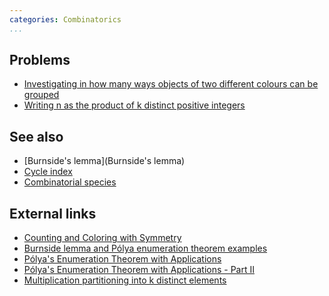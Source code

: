 ```yaml
---
categories: Combinatorics
...
```


## Problems
- [Investigating in how many ways objects of two different colours can be grouped](https://projecteuler.net/problem=181)
- [Writing n as the product of k distinct positive integers](https://projecteuler.net/problem=495)

## See also
- [Burnside's lemma](Burnside's lemma)
- [Cycle index]()
- [Combinatorial species]()

## External links
- [Counting and Coloring with Symmetry](https://daim.idi.ntnu.no/masteroppgaver/004/4381/masteroppgave.pdf)
- [Burnside lemma and Pólya enumeration theorem examples](http://meta.math.stackexchange.com/questions/1868/list-of-generalizations-of-common-questions#13335)
- [Pólya's Enumeration Theorem with Applications](http://am-just-a-nobody.blogspot.is/2015/03/mathjax.html)
- [Pólya's Enumeration Theorem with Applications - Part II](http://am-just-a-nobody.blogspot.is/2015/11/this-post-continues-what-we-discussed.html)
- [Multiplication partitioning into k distinct elements](http://math.stackexchange.com/questions/1250364/multiplication-partitioning-into-k-distinct-elements)

